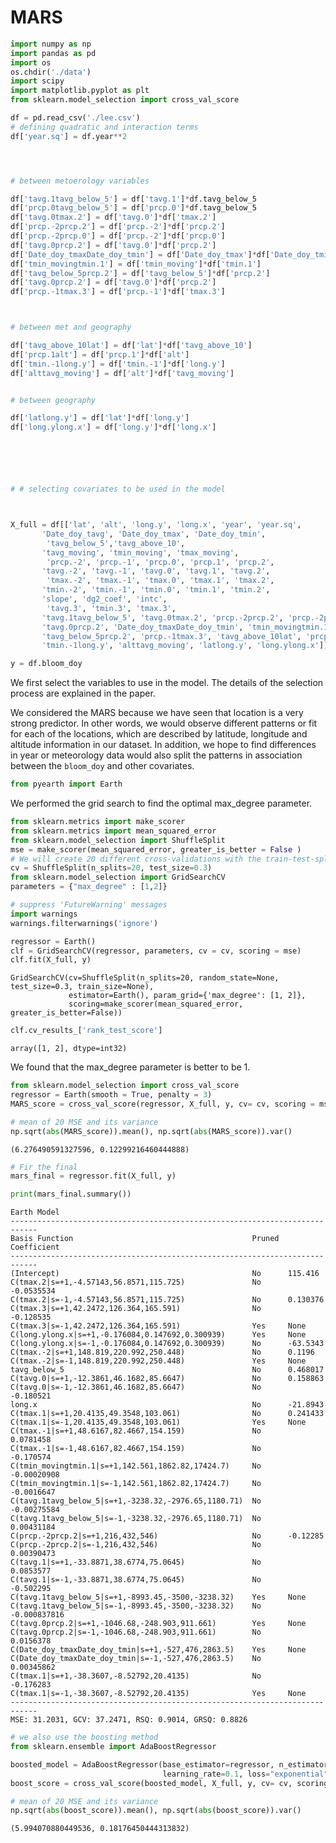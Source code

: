# MARS

```python
import numpy as np
import pandas as pd
import os
os.chdir('./data')
import scipy
import matplotlib.pyplot as plt
from sklearn.model_selection import cross_val_score

df = pd.read_csv('./lee.csv')
# defining quadratic and interaction terms
df['year.sq'] = df.year**2




# between metoerology variables

df['tavg.1tavg_below_5'] = df['tavg.1']*df.tavg_below_5 
df['prcp.0tavg_below_5'] = df['prcp.0']*df.tavg_below_5
df['tavg.0tmax.2'] = df['tavg.0']*df['tmax.2'] 
df['prcp.-2prcp.2'] = df['prcp.-2']*df['prcp.2']
df['prcp.-2prcp.0'] = df['prcp.-2']*df['prcp.0']
df['tavg.0prcp.2'] = df['tavg.0']*df['prcp.2']
df['Date_doy_tmaxDate_doy_tmin'] = df['Date_doy_tmax']*df['Date_doy_tmin']
df['tmin_movingtmin.1'] = df['tmin_moving']*df['tmin.1']
df['tavg_below_5prcp.2'] = df['tavg_below_5']*df['prcp.2']
df['tavg.0prcp.2'] = df['tavg.0']*df['prcp.2']
df['prcp.-1tmax.3'] = df['prcp.-1']*df['tmax.3']



# between met and geography

df['tavg_above_10lat'] = df['lat']*df['tavg_above_10']
df['prcp.1alt'] = df['prcp.1']*df['alt']
df['tmin.-1long.y'] = df['tmin.-1']*df['long.y']
df['alttavg_moving'] = df['alt']*df['tavg_moving']


# between geography

df['latlong.y'] = df['lat']*df['long.y']
df['long.ylong.x'] = df['long.y']*df['long.x']






# # selecting covariates to be used in the model



X_full = df[['lat', 'alt', 'long.y', 'long.x', 'year', 'year.sq',
       'Date_doy_tavg', 'Date_doy_tmax', 'Date_doy_tmin', 
        'tavg_below_5','tavg_above_10', 
       'tavg_moving', 'tmin_moving', 'tmax_moving', 
        'prcp.-2', 'prcp.-1', 'prcp.0', 'prcp.1', 'prcp.2', 
       'tavg.-2', 'tavg.-1', 'tavg.0', 'tavg.1', 'tavg.2', 
        'tmax.-2', 'tmax.-1', 'tmax.0', 'tmax.1', 'tmax.2',
       'tmin.-2', 'tmin.-1', 'tmin.0', 'tmin.1', 'tmin.2', 
       'slope', 'dg2_coef', 'intc', 
        'tavg.3', 'tmin.3', 'tmax.3', 
       'tavg.1tavg_below_5', 'tavg.0tmax.2', 'prcp.-2prcp.2', 'prcp.-2prcp.0',
       'tavg.0prcp.2', 'Date_doy_tmaxDate_doy_tmin', 'tmin_movingtmin.1',
       'tavg_below_5prcp.2', 'prcp.-1tmax.3', 'tavg_above_10lat', 'prcp.1alt',
       'tmin.-1long.y', 'alttavg_moving', 'latlong.y', 'long.ylong.x']]

y = df.bloom_doy

```

We first select the variables to use in the model. The details of the selection process are explained in the paper.

We considered the MARS because we have seen that location is a very strong predictor. In other words, we would observe different patterns or fit for each of the locations, which are described by latitude, longitude and altitude information in our dataset. In addition, we hope to find differences in year or meteorology data would also split the patterns in association between the `bloom_doy` and other covariates.


```python
from pyearth import Earth
```

We performed the grid search to find the optimal max_degree parameter.


```python
from sklearn.metrics import make_scorer
from sklearn.metrics import mean_squared_error
from sklearn.model_selection import ShuffleSplit
mse = make_scorer(mean_squared_error, greater_is_better = False )
# We will create 20 different cross-validations with the train-test-split-ratio at 7 to 3.
cv = ShuffleSplit(n_splits=20, test_size=0.3)
from sklearn.model_selection import GridSearchCV
parameters = {"max_degree" : [1,2]}
```


```python
# suppress 'FutureWarning' messages
import warnings
warnings.filterwarnings('ignore')
```


```python
regressor = Earth()
clf = GridSearchCV(regressor, parameters, cv = cv, scoring = mse)
clf.fit(X_full, y)
```




    GridSearchCV(cv=ShuffleSplit(n_splits=20, random_state=None, test_size=0.3, train_size=None),
                 estimator=Earth(), param_grid={'max_degree': [1, 2]},
                 scoring=make_scorer(mean_squared_error, greater_is_better=False))




```python
clf.cv_results_['rank_test_score']
```




    array([1, 2], dtype=int32)



We found that the max_degree parameter is better to be 1.


```python
from sklearn.model_selection import cross_val_score
regressor = Earth(smooth = True, penalty = 3)
MARS_score = cross_val_score(regressor, X_full, y, cv= cv, scoring = mse)
```


```python
# mean of 20 MSE and its variance
np.sqrt(abs(MARS_score)).mean(), np.sqrt(abs(MARS_score)).var()
```




    (6.276490591327596, 0.12299216460444888)




```python
# Fir the final 
mars_final = regressor.fit(X_full, y)
```


```python
print(mars_final.summary())
```

    Earth Model
    ----------------------------------------------------------------------------
    Basis Function                                        Pruned  Coefficient   
    ----------------------------------------------------------------------------
    (Intercept)                                           No      115.416       
    C(tmax.2|s=+1,-4.57143,56.8571,115.725)               No      -0.0535534    
    C(tmax.2|s=-1,-4.57143,56.8571,115.725)               No      0.130376      
    C(tmax.3|s=+1,42.2472,126.364,165.591)                No      -0.128535     
    C(tmax.3|s=-1,42.2472,126.364,165.591)                Yes     None          
    C(long.ylong.x|s=+1,-0.176084,0.147692,0.300939)      Yes     None          
    C(long.ylong.x|s=-1,-0.176084,0.147692,0.300939)      No      -63.5343      
    C(tmax.-2|s=+1,148.819,220.992,250.448)               No      0.1196        
    C(tmax.-2|s=-1,148.819,220.992,250.448)               Yes     None          
    tavg_below_5                                          No      0.468017      
    C(tavg.0|s=+1,-12.3861,46.1682,85.6647)               No      0.158863      
    C(tavg.0|s=-1,-12.3861,46.1682,85.6647)               No      -0.180521     
    long.x                                                No      -21.8943      
    C(tmax.1|s=+1,20.4135,49.3548,103.061)                No      0.241433      
    C(tmax.1|s=-1,20.4135,49.3548,103.061)                Yes     None          
    C(tmax.-1|s=+1,48.6167,82.4667,154.159)               No      0.0781458     
    C(tmax.-1|s=-1,48.6167,82.4667,154.159)               No      -0.170574     
    C(tmin_movingtmin.1|s=+1,142.561,1862.82,17424.7)     No      -0.00020908   
    C(tmin_movingtmin.1|s=-1,142.561,1862.82,17424.7)     No      -0.0016647    
    C(tavg.1tavg_below_5|s=+1,-3238.32,-2976.65,1180.71)  No      -0.00275584   
    C(tavg.1tavg_below_5|s=-1,-3238.32,-2976.65,1180.71)  No      0.00431184    
    C(prcp.-2prcp.2|s=+1,216,432,546)                     No      -0.12285      
    C(prcp.-2prcp.2|s=-1,216,432,546)                     No      0.00390473    
    C(tavg.1|s=+1,-33.8871,38.6774,75.0645)               No      0.0853577     
    C(tavg.1|s=-1,-33.8871,38.6774,75.0645)               No      -0.502295     
    C(tavg.1tavg_below_5|s=+1,-8993.45,-3500,-3238.32)    Yes     None          
    C(tavg.1tavg_below_5|s=-1,-8993.45,-3500,-3238.32)    No      -0.000837816  
    C(tavg.0prcp.2|s=+1,-1046.68,-248.903,911.661)        Yes     None          
    C(tavg.0prcp.2|s=-1,-1046.68,-248.903,911.661)        No      0.0156378     
    C(Date_doy_tmaxDate_doy_tmin|s=+1,-527,476,2863.5)    Yes     None          
    C(Date_doy_tmaxDate_doy_tmin|s=-1,-527,476,2863.5)    No      0.00345862    
    C(tmax.1|s=+1,-38.3607,-8.52792,20.4135)              No      -0.176283     
    C(tmax.1|s=-1,-38.3607,-8.52792,20.4135)              Yes     None          
    ----------------------------------------------------------------------------
    MSE: 31.2031, GCV: 37.2471, RSQ: 0.9014, GRSQ: 0.8826



```python
# we also use the boosting method
from sklearn.ensemble import AdaBoostRegressor

boosted_model = AdaBoostRegressor(base_estimator=regressor, n_estimators=25,
                                  learning_rate=0.1, loss="exponential")
boost_score = cross_val_score(boosted_model, X_full, y, cv= cv, scoring = mse)
```


```python
# mean of 20 MSE and its variance
np.sqrt(abs(boost_score)).mean(), np.sqrt(abs(boost_score)).var()
```




    (5.994070880449536, 0.18176450444313832)


